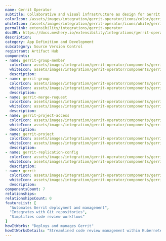 ```yaml
---
name: Gerrit Operator
subtitle: Collaborative and visual infrastructure as design for Gerrit Operator
colorIcon: /assets/images/integration/gerrit-operator/icons/color/gerrit-operator-color.svg
whiteIcon: /assets/images/integration/gerrit-operator/icons/white/gerrit-operator-white.svg
permalink: extensibility/integrations/gerrit-operator
docURL: https://docs.meshery.io/extensibility/integrations/gerrit-operator
description: 
category: App Definition and Development
subcategory: Source Version Control
registrant: Artifact Hub
components: 
- name: gerrit-group-member
  colorIcon: assets/images/integration/gerrit-operator/components/gerrit-group-member/icons/color/gerrit-group-member-color.svg
  whiteIcon: assets/images/integration/gerrit-operator/components/gerrit-group-member/icons/white/gerrit-group-member-white.svg
  description: 
- name: gerrit-group
  colorIcon: assets/images/integration/gerrit-operator/components/gerrit-group/icons/color/gerrit-group-color.svg
  whiteIcon: assets/images/integration/gerrit-operator/components/gerrit-group/icons/white/gerrit-group-white.svg
  description: 
- name: gerrit-merge-request
  colorIcon: assets/images/integration/gerrit-operator/components/gerrit-merge-request/icons/color/gerrit-merge-request-color.svg
  whiteIcon: assets/images/integration/gerrit-operator/components/gerrit-merge-request/icons/white/gerrit-merge-request-white.svg
  description: 
- name: gerrit-project-access
  colorIcon: assets/images/integration/gerrit-operator/components/gerrit-project-access/icons/color/gerrit-project-access-color.svg
  whiteIcon: assets/images/integration/gerrit-operator/components/gerrit-project-access/icons/white/gerrit-project-access-white.svg
  description: 
- name: gerrit-project
  colorIcon: assets/images/integration/gerrit-operator/components/gerrit-project/icons/color/gerrit-project-color.svg
  whiteIcon: assets/images/integration/gerrit-operator/components/gerrit-project/icons/white/gerrit-project-white.svg
  description: 
- name: gerrit-replication-config
  colorIcon: assets/images/integration/gerrit-operator/components/gerrit-replication-config/icons/color/gerrit-replication-config-color.svg
  whiteIcon: assets/images/integration/gerrit-operator/components/gerrit-replication-config/icons/white/gerrit-replication-config-white.svg
  description: 
- name: gerrit
  colorIcon: assets/images/integration/gerrit-operator/components/gerrit/icons/color/gerrit-color.svg
  whiteIcon: assets/images/integration/gerrit-operator/components/gerrit/icons/white/gerrit-white.svg
  description: 
componentsCount: 7
relationships: 
relationshipsCount: 0
featureList: [
  "Automates Gerrit deployment and management",
  "Integrates with Git repositories",
  "Simplifies code review workflows"
]
howItWorks: "Deploys and manages Gerrit"
howItWorksDetails: "Streamlined code review management within Kubernetes"
---
```

